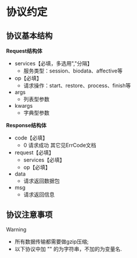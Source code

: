 # 协议约定

## 协议基本结构
**Request结构体** 

- services【必填，多选用","分隔】
    - 服务类型：session、biodata、affective等
- op【必填】
    - 请求操作：start、restore、process、finish等
- args
    - 列表型参数
- kwargs
    - 字典型参数

**Response结构体** 
 
- code【必填】
    - 0 请求成功 其它见ErrCode文档
- request【必填】
    - services【必填】
    - op【必填】
- data
    - 请求返回数据包
- msg
    - 请求返回信息

## 协议注意事项

> [!WARNING]
> * 所有数据传输都需要做gzip压缩; 
> * 以下协议中加 "" 的为字符串，不加的为变量名.
